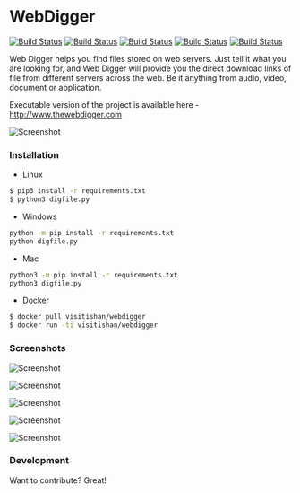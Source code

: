 # WebDigger #
[![Build Status](https://img.shields.io/badge/build-passed-brightgreen.svg)]() [![Build Status](https://img.shields.io/cran/l/devtools.svg)]() [![Build Status](https://img.shields.io/badge/release-v1.0.0-green.svg)]() [![Build Status](https://img.shields.io/conda/pn/conda-forge/python.svg?maxAge=2592000)]() [![Build Status](https://img.shields.io/pypi/pyversions/Django.svg?maxAge=2592000)]()

Web Digger helps you find files stored on web servers. Just tell it what you are looking for, and Web Digger will provide you the direct download links of file from different servers across the web. Be it anything from audio, video, document or application.

Executable version of the project is available here - http://www.thewebdigger.com

![Screenshot](screenshots/WebDigBanner.jpg)



### Installation

- Linux
```sh
$ pip3 install -r requirements.txt
$ python3 digfile.py
```

- Windows
```sh
python -m pip install -r requirements.txt
python digfile.py
```

- Mac
```sh
python3 -m pip install -r requirements.txt
python3 digfile.py
```

- Docker
```sh
$ docker pull visitishan/webdigger
$ docker run -ti visitishan/webdigger
```



### Screenshots

![Screenshot](screenshots/1.png)

![Screenshot](screenshots/2.png)

![Screenshot](screenshots/3.png)

![Screenshot](screenshots/4.png)

![Screenshot](screenshots/5.png)



### Development

Want to contribute? Great!
